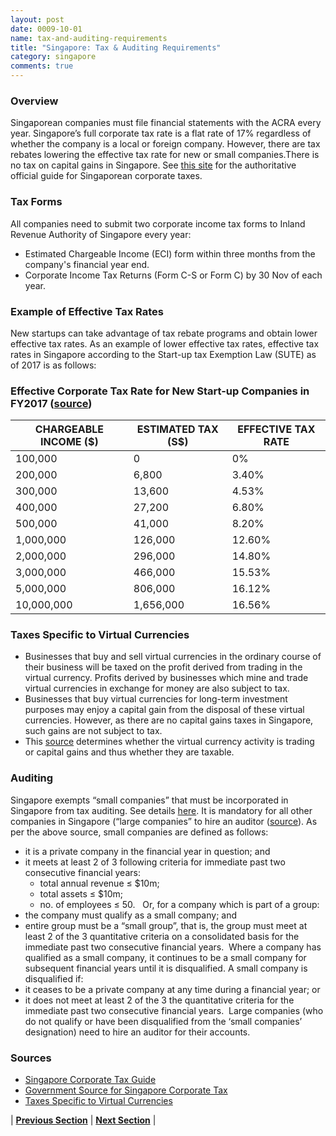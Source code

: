 ```yaml
---
layout: post
date: 0009-10-01
name: tax-and-auditing-requirements
title: "Singapore: Tax & Auditing Requirements"
category: singapore
comments: true
---
```


### Overview
Singaporean companies must file financial statements with the ACRA every year.
Singapore’s full corporate tax rate is a flat rate of 17% regardless of whether the company is a local or foreign company. However, there are tax rebates lowering the effective tax rate for new or small companies.There is no tax on capital gains in Singapore. See [this site](https://www.iras.gov.sg/irashome/Businesses/Companies/Learning-the-basics-of-Corporate-Income-Tax/Overview-of-Corporate-Income-Tax/) for the authoritative official guide for Singaporean corporate taxes.

### Tax Forms
All companies need to submit two corporate income tax forms to Inland Revenue Authority of Singapore every year:
   * Estimated Chargeable Income (ECI) form within three months from the company's financial year end. 
   * Corporate Income Tax Returns (Form C-S or Form C) by 30 Nov of each year. 

### Example of Effective Tax Rates
New startups can take advantage of tax rebate programs and obtain lower effective tax rates. As an example of lower effective tax rates, effective tax rates in Singapore according to the Start-up tax Exemption Law (SUTE) as of 2017 is as follows:

### Effective Corporate Tax Rate for New Start-up Companies in FY2017 ([source](https://www.singaporecompanyincorporation.sg/how-to/taxation/singapore-corporate-tax-guide/))

CHARGEABLE INCOME ($) | ESTIMATED TAX (S$) | EFFECTIVE TAX RATE
---|----|---
100,000 | 0 | 0%
200,000 | 6,800 | 3.40%
300,000 | 13,600 | 4.53%
400,000 | 27,200 | 6.80%
500,000 | 41,000 | 8.20%
1,000,000 | 126,000 | 12.60%
2,000,000 | 296,000 | 14.80%
3,000,000 | 466,000 | 15.53%
5,000,000 | 806,000 | 16.12%
10,000,000 | 1,656,000 | 16.56%


### Taxes Specific to Virtual Currencies 
   * Businesses that buy and sell virtual currencies in the ordinary course of their business will be taxed on the profit derived from trading in the virtual currency. Profits derived by businesses which mine and trade virtual currencies in exchange for money are also subject to tax. 
   * Businesses that buy virtual currencies for long-term investment purposes may enjoy a capital gain from the disposal of these virtual currencies. However, as there are no capital gains taxes in Singapore, such gains are not subject to tax. 
   * This [source](https://www.iras.gov.sg/irashome/Businesses/Companies/Working-out-Corporate-Income-Taxes/Taxable-and-Non-Taxable-Income/Determining-the-Existence-of-a-Trade/) determines whether the virtual currency activity is trading or capital gains and thus whether they are taxable. 

### Auditing
Singapore exempts “small companies” that must be incorporated in Singapore from tax auditing. See details [here](https://www.acra.gov.sg/components/wireframes/legislationDetails.aspx?pageid=2818). It is mandatory for all other companies in Singapore (“large companies” to hire an auditor ([source](http://www.accounting-services.com.sg/articles/is-it-compulsory-to-audit-my-accounts.html)).
As per the above source, small companies are defined as follows:
   * it is a private company in the financial year in question; and 
   * it meets at least 2 of 3 following criteria for immediate past two consecutive financial years:   
      * total annual revenue ≤ $10m; 
      * total assets ≤ $10m; 
      * no. of employees ≤ 50.  
Or, for a company which is part of a group:
   * the company must qualify as a small company; and 
   * entire group must be a “small group”, that is, the group must meet at least 2 of the 3 quantitative criteria on a consolidated basis for the immediate past two consecutive financial years. 
Where a company has qualified as a small company, it continues to be a small company for subsequent financial years until it is disqualified. A small company is disqualified if:
   * it ceases to be a private company at any time during a financial year; or 
   * it does not meet at least 2 of the 3 the quantitative criteria for the immediate past two consecutive financial years. 
Large companies (who do not qualify or have been disqualified from the ‘small companies’ designation) need to hire an auditor for their accounts.

### Sources
   * [Singapore Corporate Tax Guide](https://www.singaporecompanyincorporation.sg/how-to/taxation/singapore-corporate-tax-guide/)
   * [Government Source for Singapore Corporate Tax](https://www.iras.gov.sg/irashome/Businesses/Companies/Learning-the-basics-of-Corporate-Income-Tax/Overview-of-Corporate-Income-Tax/)
   * [Taxes Specific to Virtual Currencies](https://www.iras.gov.sg/irashome/Businesses/Companies/Working-out-Corporate-Income-Taxes/Specific-topics/Income-Tax-Treatment-of-Virtual-Currencies/)


| **[Previous Section]( https://neo-project.github.io/global-blockchain-compliance-hub//singapore/singapore-team-member-requirements.html)** | **[Next Section]( https://neo-project.github.io/global-blockchain-compliance-hub//singapore/singapore-governing-by-law.html)** |
